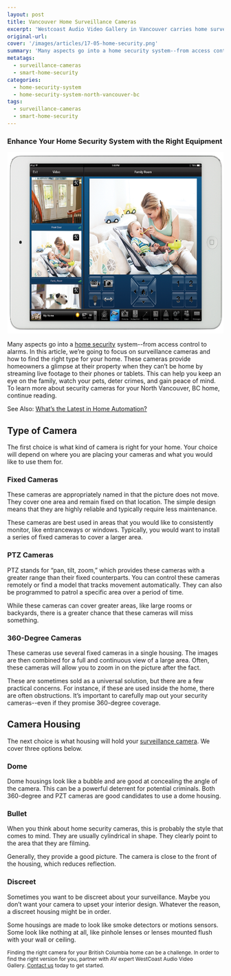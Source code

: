 ```yaml
---
layout: post
title: Vancouver Home Surveillance Cameras
excerpt: 'Westcoast Audio Video Gallery in Vancouver carries home surveillance cameras to enhance your home security system. Learn more about our home surveillance cameras.'
original-url:
cover: '/images/articles/17-05-home-security.png'
summary: 'Many aspects go into a home security system--from access control to alarms. In this article, we’re going to focus on surveillance cameras and how to find the right type for your home.'
metatags:
  - surveillance-cameras
  - smart-home-security
categories:
  - home-security-system
  - home-security-system-north-vancouver-bc
tags:
  - surveillance-cameras
  - smart-home-security
---
```

<div class="post-body entry-content" id="post-body-4174872115541856377" itemprop="description articleBody">
    <div style="text-align: left;">
        <h3>Enhance Your Home Security System with the Right Equipment</h3>
        <img alt="" width="630" height="420" src="/images/articles/17-05-home-security.png" />
        <p>Many aspects go into a <a href="https://westcoastavgallery.ca/services/residential#cameras">home security</a> system--from access control to alarms. In this article, we’re going to focus on surveillance cameras and how to find the right type for your home. These cameras provide homeowners a glimpse at their property when they can’t be home by streaming live footage to their phones or tablets. This can help you keep an eye on the family, watch your pets, deter crimes, and gain peace of mind. To learn more about security cameras for your North Vancouver, BC home, continue reading.</p>
        <p>See Also: <a href="https://westcoastavgallery.ca/whats-the-latest-in-home-automation/">What’s the Latest in Home Automation?</a></p>
        <h2>Type of Camera</h2>
        <p>The first choice is what kind of camera is right for your home. Your choice will depend on where you are placing your cameras and what you would like to use them for.
        </p>
        <h3>Fixed Cameras </h3>
        <p>These cameras are appropriately named in that the picture does not move. They cover one area and remain fixed on that location. The simple design means that they are highly reliable and typically require less maintenance.
        </p>
        <p>These cameras are best used in areas that you would like to consistently monitor, like entranceways or windows. Typically, you would want to install a series of fixed cameras to cover a larger area.
        </p>
        <h3>PTZ Cameras </h3>
        PTZ stands for “pan, tilt, zoom,” which provides these cameras with a greater range than their fixed counterparts. You can control these cameras remotely or find a model that tracks movement automatically. They can also be programmed to patrol a specific area over a period of time.
    </p>
    <p>While these cameras can cover greater areas, like large rooms or backyards, there is a greater chance that these cameras will miss something. </p>
    <h3>360-Degree Cameras</h3>
    <p>These cameras use several fixed cameras in a single housing. The images are then combined for a full and continuous view of a large area. Often, these cameras will allow you to zoom in on the picture after the fact.
    </p>
    <p>These are sometimes sold as a universal solution, but there are a few practical concerns. For instance, if these are used inside the home, there are often obstructions. It’s important to carefully map out your security cameras--even if they promise 360-degree coverage.</p>
    <h2>Camera Housing</h2>
    The next choice is what housing will hold your <a href="https://westcoastavgallery.ca/services/residential#cameras">surveillance camera</a>. We cover three options below.
    <h3>Dome</h3>
    <p>Dome housings look like a bubble and are good at concealing the angle of the camera. This can be a powerful deterrent for potential criminals. Both 360-degree and PZT cameras are good candidates to use a dome housing.
    </p><h3>Bullet</h3>
    <p>When you think about home security cameras, this is probably the style that comes to mind. They are usually cylindrical in shape. They clearly point to the area that they are filming.
    </p>
    <p>Generally, they provide a good picture. The camera is close to the front of the housing, which reduces reflection.
    </p><h3>Discreet </h3>
    <p>Sometimes you want to be discreet about your surveillance. Maybe you don’t want your camera to upset your interior design. Whatever the reason, a discreet housing might be in order. </p>
    <p>Some housings are made to look like smoke detectors or motions sensors. Some look like nothing at all, like pinhole lenses or lenses mounted flush with your wall or ceiling. </p>
    <p style="font-size:12px;">Finding the right camera for your British Columbia home can be a challenge. In order to find the right version for you, partner with AV expert WestCoast Audio Video Gallery. <a href="https://westcoastavgallery.ca/contact">Contact us</a> today to get started.
    </p>
</div>
</div>